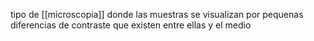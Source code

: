 tipo de [[microscopia]] donde las muestras se visualizan por pequenas diferencias de contraste que existen entre ellas y el medio 